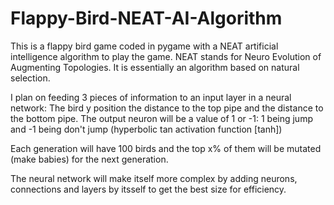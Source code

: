 # Flappy-Bird-NEAT-AI-Algorithm


This is a flappy bird game coded in pygame with a NEAT
artificial intelligence algorithm to play the game.
NEAT stands for Neuro Evolution of Augmenting Topologies.
It is essentially an algorithm based on natural selection.

I plan on feeding 3 pieces of information
to an input layer in a neural network: The bird y position
the distance to the top pipe and the distance to the bottom pipe.
The output neuron will be a value of 1 or -1: 1 being jump and
 -1 being don't jump (hyperbolic tan activation function [tanh])

 Each generation will have 100 birds and the top x% of them will
 be mutated (make babies) for the next generation.

 The neural network will make itself more complex by adding 
 neurons, connections and layers by itsself to get the best 
 size for efficiency.
